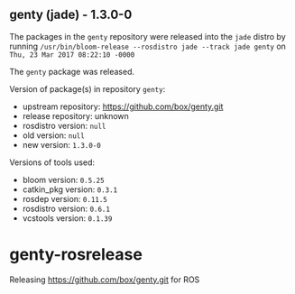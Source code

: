 ## genty (jade) - 1.3.0-0

The packages in the `genty` repository were released into the `jade` distro by running `/usr/bin/bloom-release --rosdistro jade --track jade genty` on `Thu, 23 Mar 2017 08:22:10 -0000`

The `genty` package was released.

Version of package(s) in repository `genty`:

- upstream repository: https://github.com/box/genty.git
- release repository: unknown
- rosdistro version: `null`
- old version: `null`
- new version: `1.3.0-0`

Versions of tools used:

- bloom version: `0.5.25`
- catkin_pkg version: `0.3.1`
- rosdep version: `0.11.5`
- rosdistro version: `0.6.1`
- vcstools version: `0.1.39`


# genty-rosrelease
Releasing https://github.com/box/genty.git for ROS
